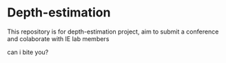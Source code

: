 # Depth-estimation
This repository is for depth-estimation project, aim to submit a conference and colaborate with IE lab members

can i bite you?
